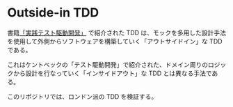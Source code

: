 # Outside-in TDD

書籍[「実践テスト駆動開発」](https://www.amazon.co.jp/%E5%AE%9F%E8%B7%B5%E3%83%86%E3%82%B9%E3%83%88%E9%A7%86%E5%8B%95%E9%96%8B%E7%99%BA-Object-Oriented-SELECTION-Freeman/dp/4798124583/ref=sr_1_1?__mk_ja_JP=%E3%82%AB%E3%82%BF%E3%82%AB%E3%83%8A&crid=1YXVQ95Q37X6U&keywords=%E5%AE%9F%E8%B7%B5%E3%83%86%E3%82%B9%E3%83%88%E9%A7%86%E5%8B%95%E9%96%8B%E7%99%BA&qid=1652128682&sprefix=%E5%AE%9F%E8%B7%B5%E3%83%86%E3%82%B9%E3%83%88%E9%A7%86%E5%8B%95%E9%96%8B%E7%99%BA%2Caps%2C322&sr=8-1) で紹介された TDD は、モックを多用した設計手法を使用して外側からソフトウェアを構築していく「アウトサイドイン」な TDD である。

これはケントベックの「テスト駆動開発」で紹介された、ドメイン周りのロジックから設計を行なっていく「インサイドアウト」な TDD とは異なる手法である。

このリポジトリでは、ロンドン派の TDD を検証する。
